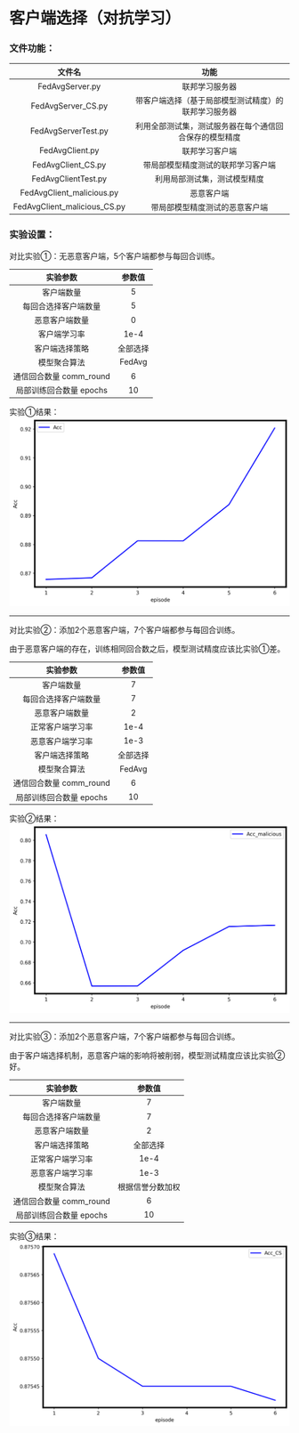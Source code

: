 # 客户端选择（对抗学习）

### 文件功能：
<div align='center'>

|            文件名            |                          功能                          |
| :--------------------------: | :----------------------------------------------------: |
|       FedAvgServer.py        |                     联邦学习服务器                     |
|      FedAvgServer_CS.py      |  带客户端选择（基于局部模型测试精度）的联邦学习服务器  |
|     FedAvgServerTest.py      | 利用全部测试集，测试服务器在每个通信回合保存的模型精度 |
|       FedAvgClient.py        |                     联邦学习客户端                     |
|      FedAvgClient_CS.py      |           带局部模型精度测试的联邦学习客户端           |
|     FedAvgClientTest.py      |              利用局部测试集，测试模型精度              |
|  FedAvgClient_malicious.py   |                       恶意客户端                       |
| FedAvgClient_malicious_CS.py |             带局部模型精度测试的恶意客户端             |
</div>

### 实验设置：

对比实验①：无恶意客户端，5个客户端都参与每回合训练。

<div align='center'>

|        实验参数         |  参数值  |
| :---------------------: | :------: |
|       客户端数量        |    5     |
|  每回合选择客户端数量   |    5     |
|     恶意客户端数量      |    0     |
|     客户端学习率      |    1e-4 |
|     客户端选择策略      | 全部选择 |
|      模型聚合算法       |  FedAvg  |
| 通信回合数量 comm_round |    6     |
| 局部训练回合数量 epochs |    10    |
</div>

实验①结果：
![Acc](https://github.com/AkyuC/FedML-FK/blob/client_selection/FedAvg/Server/Acc.png)

---

对比实验②：添加2个恶意客户端，7个客户端都参与每回合训练。

由于恶意客户端的存在，训练相同回合数之后，模型测试精度应该比实验①差。

<div align='center'>

|        实验参数         |  参数值  |
| :---------------------: | :------: |
|       客户端数量        |    7     |
|  每回合选择客户端数量   |    7     |
|     恶意客户端数量      |    2     |
|     正常客户端学习率      |    1e-4     |
|     恶意客户端学习率      |    1e-3     |
|     客户端选择策略      | 全部选择 |
|      模型聚合算法       |  FedAvg  |
| 通信回合数量 comm_round |    6     |
| 局部训练回合数量 epochs |    10    |
</div>

实验②结果：
![Acc_malicious](https://github.com/AkyuC/FedML-FK/blob/client_selection/FedAvg/Server/Acc_malicious.png)

---

对比实验③：添加2个恶意客户端，7个客户端都参与每回合训练。

由于客户端选择机制，恶意客户端的影响将被削弱，模型测试精度应该比实验②好。

<div align='center'>

|        实验参数         |      参数值      |
| :---------------------: | :--------------: |
|       客户端数量        |        7         |
|  每回合选择客户端数量   |        7         |
|     恶意客户端数量      |        2         |
|     客户端选择策略      |     全部选择     |
|     正常客户端学习率      |    1e-4     |
|     恶意客户端学习率      |    1e-3     |
|      模型聚合算法       | 根据信誉分数加权 |
| 通信回合数量 comm_round |        6         |
| 局部训练回合数量 epochs |        10        |
</div>

实验③结果：
![Acc_CS](https://github.com/AkyuC/FedML-FK/blob/client_selection/FedAvg/Server/Acc_CS.png)
